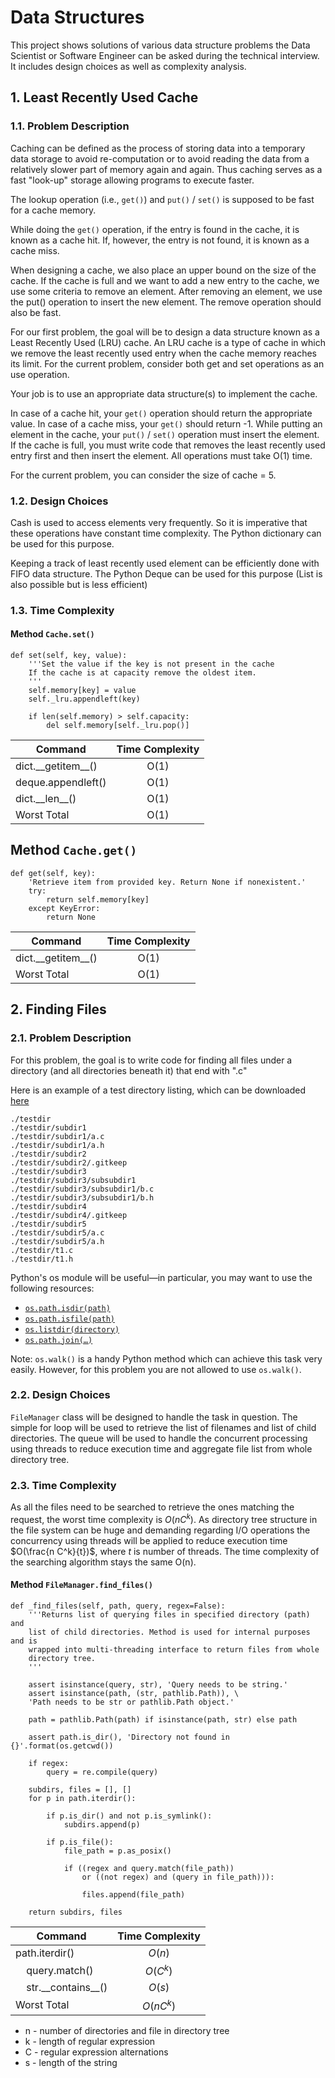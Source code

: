 # Data Structures
This project shows solutions of various data structure problems the Data Scientist or Software Engineer can be asked during the technical interview. It includes design choices as well as complexity analysis.

## 1. Least Recently Used Cache

### 1.1. Problem Description
Caching can be defined as the process of storing data into a temporary data storage to avoid re-computation or to avoid reading the data from a relatively slower part of memory again and again. Thus caching serves as a fast "look-up" storage allowing programs to execute faster.

The lookup operation (i.e., `get()`) and `put()` / `set()` is supposed to be fast for a cache memory.

While doing the `get()` operation, if the entry is found in the cache, it is known as a cache hit. If, however, the entry is not found, it is known as a cache miss.

When designing a cache, we also place an upper bound on the size of the cache. If the cache is full and we want to add a new entry to the cache, we use some criteria to remove an element. After removing an element, we use the put() operation to insert the new element. The remove operation should also be fast.

For our first problem, the goal will be to design a data structure known as a Least Recently Used (LRU) cache. An LRU cache is a type of cache in which we remove the least recently used entry when the cache memory reaches its limit. For the current problem, consider both get and set operations as an use operation.

Your job is to use an appropriate data structure(s) to implement the cache.

In case of a cache hit, your `get()` operation should return the appropriate value.
In case of a cache miss, your `get()` should return -1.
While putting an element in the cache, your `put()` / `set()` operation must insert the element. If the cache is full, you must write code that removes the least recently used entry first and then insert the element.
All operations must take O(1) time.

For the current problem, you can consider the size of cache = 5.

### 1.2. Design Choices
Cash is used to access elements very frequently. So it is imperative that these operations have constant time complexity. The Python dictionary can be used for this purpose.

Keeping a track of least recently used element can be efficiently done with FIFO data structure. The Python Deque can be used for this purpose (List is also possible but is less efficient)

### 1.3. Time Complexity
#### Method `Cache.set()`
```
def set(self, key, value):
    '''Set the value if the key is not present in the cache
    If the cache is at capacity remove the oldest item.
    '''
    self.memory[key] = value
    self._lru.appendleft(key)

    if len(self.memory) > self.capacity:
        del self.memory[self._lru.pop()]
```
| Command                	| Time Complexity 	|
|------------------------	|:---------------:	|
| dict.\_\_getitem\_\_() 	|       O(1)      	|
| deque.appendleft()     	|       O(1)      	|
| dict.\_\_len\_\_()     	|       O(1)      	|
| Worst Total            	|       O(1)      	|

## Method `Cache.get()`
```
def get(self, key):
    'Retrieve item from provided key. Return None if nonexistent.'
    try:
        return self.memory[key]
    except KeyError:
        return None
```
| Command                	| Time Complexity 	|
|------------------------	|:---------------:	|
| dict.\_\_getitem\_\_() 	|       O(1)      	|
| Worst Total            	|       O(1)      	|

## 2. Finding Files

### 2.1. Problem Description
For this problem, the goal is to write code for finding all files under a directory (and all directories beneath it) that end with ".c"

Here is an example of a test directory listing, which can be downloaded [here](https://s3.amazonaws.com/udacity-dsand/testdir.zip)

```
./testdir
./testdir/subdir1
./testdir/subdir1/a.c
./testdir/subdir1/a.h
./testdir/subdir2
./testdir/subdir2/.gitkeep
./testdir/subdir3
./testdir/subdir3/subsubdir1
./testdir/subdir3/subsubdir1/b.c
./testdir/subdir3/subsubdir1/b.h
./testdir/subdir4
./testdir/subdir4/.gitkeep
./testdir/subdir5
./testdir/subdir5/a.c
./testdir/subdir5/a.h
./testdir/t1.c
./testdir/t1.h
```

Python's os module will be useful—in particular, you may want to use the following resources:

 - [`os.path.isdir(path)`](https://docs.python.org/3.7/library/os.path.html#os.path.isdir)
 - [`os.path.isfile(path)`](https://docs.python.org/3.7/library/os.path.html#os.path.isfile)
 - [`os.listdir(directory)`](https://docs.python.org/3.7/library/os.html#os.listdir)
 - [`os.path.join(…)`](https://docs.python.org/3.7/library/os.path.html#os.path.join)

Note: `os.walk()` is a handy Python method which can achieve this task very easily. However, for this problem you are not allowed to use `os.walk()`.

### 2.2. Design Choices
`FileManager` class will be designed to handle the task in question. The simple for loop will be used to retrieve the list of filenames and list of child directories. The queue will be used to handle the concurrent processing  using threads to reduce execution time and aggregate file list from whole directory tree.

### 2.3. Time Complexity
As all the files need to be searched to retrieve the ones matching the request, the worst time complexity is $O(n C^k)$. As directory tree structure in the file system can be huge and demanding regarding I/O operations the concurrency using threads will be applied to reduce execution time $O(\frac{n C^k}{t})$, where $t$ is number of threads. The time complexity of the searching algorithm stays the same O(n).

#### Method `FileManager.find_files()`
```
def _find_files(self, path, query, regex=False):
    '''Returns list of querying files in specified directory (path) and
    list of child directories. Method is used for internal purposes and is
    wrapped into multi-threading interface to return files from whole
    directory tree.
    '''

    assert isinstance(query, str), 'Query needs to be string.'
    assert isinstance(path, (str, pathlib.Path)), \
    'Path needs to be str or pathlib.Path object.'

    path = pathlib.Path(path) if isinstance(path, str) else path

    assert path.is_dir(), 'Directory not found in {}'.format(os.getcwd())

    if regex:
        query = re.compile(query)

    subdirs, files = [], []
    for p in path.iterdir():

        if p.is_dir() and not p.is_symlink():
            subdirs.append(p)

        if p.is_file():
            file_path = p.as_posix()

            if ((regex and query.match(file_path))
                or ((not regex) and (query in file_path))):

                files.append(file_path)

    return subdirs, files
```

| Command              	| Time Complexity 	|
|----------------------	|:---------------:	|
| path.iterdir()       	|      $O(n)$     	|
| &nbsp;&nbsp;&nbsp;&nbsp;query.match()    	|     $O(C^k)$    	|
| &nbsp;&nbsp;&nbsp;&nbsp;str.\_\_contains\_\_() 	|      $O(s)$     	|
| Worst Total          	|    $O(n C^k)$   	|

- n - number of directories and file in directory tree
- k - length of regular expression
- C - regular expression alternations
- s - length of the string
